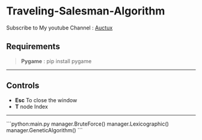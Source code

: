 # Traveling-Salesman-Algorithm
 Subscribe to My youtube Channel : [Auctux](https://www.youtube.com/c/Auctux)

## Requirements
> **Pygame** : pip install pygame

---
## Controls
- **Esc**   To close the window
- **T**     node Index
---
\```python:main.py
  manager.BruteForce()
  manager.Lexicographic()
  manager.GeneticAlgorithm()
\```

